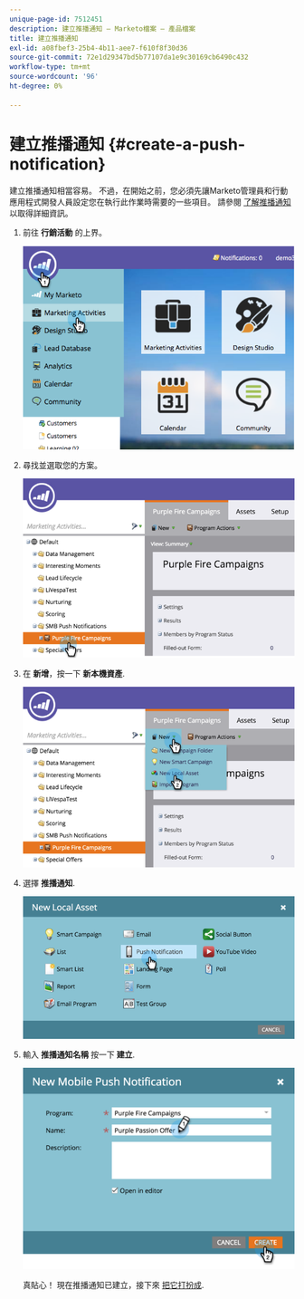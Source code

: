 ```yaml
---
unique-page-id: 7512451
description: 建立推播通知 — Marketo檔案 — 產品檔案
title: 建立推播通知
exl-id: a08fbef3-25b4-4b11-aee7-f610f8f30d36
source-git-commit: 72e1d29347bd5b77107da1e9c30169cb6490c432
workflow-type: tm+mt
source-wordcount: '96'
ht-degree: 0%

---
```


# 建立推播通知 {#create-a-push-notification}

建立推播通知相當容易。 不過，在開始之前，您必須先讓Marketo管理員和行動應用程式開發人員設定您在執行此作業時需要的一些項目。 請參閱 [了解推播通知](/help/marketo/product-docs/mobile-marketing/push-notifications/understanding-push-notifications.md) 以取得詳細資訊。

1. 前往 **行銷活動** 的上界。

   ![](assets/image2015-4-22-18-3a46-3a14.png)

1. 尋找並選取您的方案。

   ![](assets/image2015-4-23-13-3a31-3a43.png)

1. 在 **新增**，按一下 **新本機資產**.

   ![](assets/image2015-4-23-13-3a33-3a20.png)

1. 選擇 **推播通知**.

   ![](assets/image2015-4-23-13-3a35-3a6.png)

1. 輸入 **推播通知名稱** 按一下 **建立**.

   ![](assets/image2015-4-23-13-3a36-3a56.png)

   真貼心！ 現在推播通知已建立，接下來 [把它打扮成](/help/marketo/product-docs/mobile-marketing/push-notifications/configure-mobile-push-notification.md).
